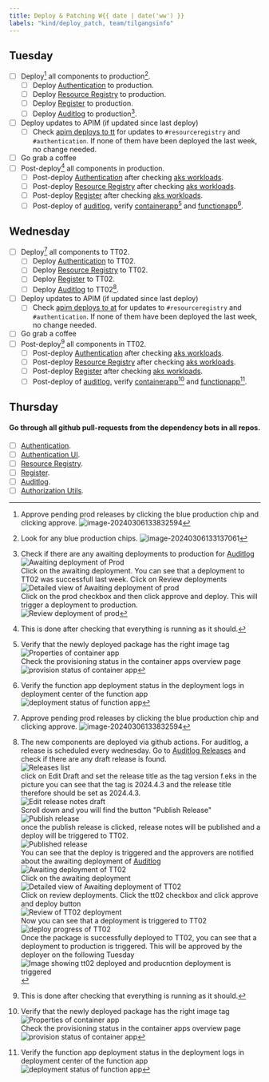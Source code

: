 ```yaml
---
title: Deploy & Patching W{{ date | date('ww') }}
labels: "kind/deploy_patch, team/tilgangsinfo"
---
```


## Tuesday

- [ ] Deploy[^1] all components to production[^2].
  - [ ] Deploy [Authentication] to production.
  - [ ] Deploy [Resource Registry] to production.
  - [ ] Deploy [Register] to production.
  - [ ] Deploy [Auditlog] to production[^4].
- [ ] Deploy updates to APIM (if updated since last deploy)
  - [ ] Check [apim deploys to tt](https://dev.azure.com/brreg/altinn-studio-ops/_build?definitionId=125) for updates to `#resourceregistry` and `#authentication`. If none of them have been deployed the last week, no change needed.
- [ ] Go grab a coffee
- [ ] Post-deploy[^3] all components in production.
  - [ ] Post-deploy [Authentication] after checking [aks workloads](https://portal.azure.com/#view/Microsoft_Azure_ContainerService/AksK8ResourceMenuBlade/~/overview-DaemonSet/aksClusterId/%2Fsubscriptions%2F1ab2d164-1861-4ff8-be8c-069c3ee3b70a%2FresourceGroups%2Faltinnplatform-prod-rg%2Fproviders%2FMicrosoft.ContainerService%2FmanagedClusters%2Fplatform-prod-02-aks/resource~/%7B%22kind%22%3A%22DaemonSet%22%2C%22metadata%22%3A%7B%22name%22%3A%22altinn-authentication%22%2C%22namespace%22%3A%22default%22%2C%22uid%22%3A%22c3655f5b-23c8-4901-82ff-e5aeb2515e95%22%7D%2C%22spec%22%3A%7B%22selector%22%3A%7B%22matchLabels%22%3A%7B%22app%22%3A%22altinn-authentication%22%2C%22release%22%3A%22altinn-authentication%22%7D%7D%7D%7D).
  - [ ] Post-deploy [Resource Registry] after checking [aks workloads](https://portal.azure.com/#view/Microsoft_Azure_ContainerService/AksK8ResourceMenuBlade/~/overview-DaemonSet/aksClusterId/%2Fsubscriptions%2F1ab2d164-1861-4ff8-be8c-069c3ee3b70a%2FresourceGroups%2Faltinnplatform-prod-rg%2Fproviders%2FMicrosoft.ContainerService%2FmanagedClusters%2Fplatform-prod-02-aks/resource~/%7B%22kind%22%3A%22DaemonSet%22%2C%22metadata%22%3A%7B%22name%22%3A%22altinn-resource-registry%22%2C%22namespace%22%3A%22default%22%2C%22uid%22%3A%22d60636dc-371b-4bbb-b170-905410c90d9d%22%7D%2C%22spec%22%3A%7B%22selector%22%3A%7B%22matchLabels%22%3A%7B%22app%22%3A%22altinn-resource-registry%22%2C%22release%22%3A%22altinn-resource-registry%22%7D%7D%7D%7D).
  - [ ] Post-deploy [Register] after checking [aks workloads](https://portal.azure.com/#view/Microsoft_Azure_ContainerService/AksK8ResourceMenuBlade/~/overview-DaemonSet/aksClusterId/%2Fsubscriptions%2F1ab2d164-1861-4ff8-be8c-069c3ee3b70a%2FresourceGroups%2Faltinnplatform-prod-rg%2Fproviders%2FMicrosoft.ContainerService%2FmanagedClusters%2Fplatform-prod-02-aks/resource~/%7B%22kind%22%3A%22DaemonSet%22%2C%22metadata%22%3A%7B%22name%22%3A%22altinn-register%22%2C%22namespace%22%3A%22default%22%2C%22uid%22%3A%22fd78c3fb-8b06-4a42-8b35-79c1b243e107%22%7D%2C%22spec%22%3A%7B%22selector%22%3A%7B%22matchLabels%22%3A%7B%22app%22%3A%22altinn-register%22%2C%22release%22%3A%22altinn-register%22%7D%7D%7D%7D).
  - [ ] Post-deploy of [auditlog](https://portal.azure.com/#@ai-dev.no/resource/subscriptions/1ab2d164-1861-4ff8-be8c-069c3ee3b70a/resourceGroups/auditlog-prod-rg/overview), verify [containerapp](https://portal.azure.com/#@ai-dev.no/resource/subscriptions/1ab2d164-1861-4ff8-be8c-069c3ee3b70a/resourceGroups/auditlog-prod-rg/providers/Microsoft.App/containerApps/altinn-prod-auditlog-app/containerapp)[^6] and [functionapp](https://portal.azure.com/#@ai-dev.no/resource/subscriptions/1ab2d164-1861-4ff8-be8c-069c3ee3b70a/resourceGroups/auditlog-prod-rg/providers/Microsoft.Web/sites/altinn-prod-auditlog-fa/appServices)[^7].

## Wednesday

- [ ] Deploy[^1] all components to TT02.
  - [ ] Deploy [Authentication] to TT02.
  - [ ] Deploy [Resource Registry] to TT02.
  - [ ] Deploy [Register] to TT02.
  - [ ] Deploy [Auditlog][Auditlog Releases] to TT02[^5].
- [ ] Deploy updates to APIM (if updated since last deploy)
  - [ ] Check [apim deploys to at](https://dev.azure.com/brreg/altinn-studio-ops/_build?definitionId=124) for updates to `#resourceregistry` and `#authentication`. If none of them have been deployed the last week, no change needed.
- [ ] Go grab a coffee
- [ ] Post-deploy[^3] all components in TT02.
  - [ ] Post-deploy [Authentication] after checking [aks workloads](https://portal.azure.com/#view/Microsoft_Azure_ContainerService/AksK8ResourceMenuBlade/~/overview-DaemonSet/aksClusterId/%2Fsubscriptions%2Fdd6d3e08-a70f-4f71-8847-781ddc5d8468%2FresourceGroups%2Faltinnplatform-tt02-rg%2Fproviders%2FMicrosoft.ContainerService%2FmanagedClusters%2Fplatform-tt02-02-aks/resource~/%7B%22kind%22%3A%22DaemonSet%22%2C%22metadata%22%3A%7B%22name%22%3A%22altinn-authentication%22%2C%22namespace%22%3A%22default%22%2C%22uid%22%3A%2230435626-9bfa-4c59-8982-2c67f5e12236%22%7D%2C%22spec%22%3A%7B%22selector%22%3A%7B%22matchLabels%22%3A%7B%22app%22%3A%22altinn-authentication%22%2C%22release%22%3A%22altinn-authentication%22%7D%7D%7D%7D).
  - [ ] Post-deploy [Resource Registry] after checking [aks workloads](https://portal.azure.com/#view/Microsoft_Azure_ContainerService/AksK8ResourceMenuBlade/~/overview-DaemonSet/aksClusterId/%2Fsubscriptions%2Fdd6d3e08-a70f-4f71-8847-781ddc5d8468%2FresourceGroups%2Faltinnplatform-tt02-rg%2Fproviders%2FMicrosoft.ContainerService%2FmanagedClusters%2Fplatform-tt02-02-aks/resource~/%7B%22kind%22%3A%22DaemonSet%22%2C%22metadata%22%3A%7B%22name%22%3A%22altinn-resource-registry%22%2C%22namespace%22%3A%22default%22%2C%22uid%22%3A%228a2dca87-471b-47a8-899c-817b6fd7ea70%22%7D%2C%22spec%22%3A%7B%22selector%22%3A%7B%22matchLabels%22%3A%7B%22app%22%3A%22altinn-resource-registry%22%2C%22release%22%3A%22altinn-resource-registry%22%7D%7D%7D%7D).
  - [ ] Post-deploy [Register] after checking [aks workloads](https://portal.azure.com/#view/Microsoft_Azure_ContainerService/AksK8ResourceMenuBlade/~/overview-DaemonSet/aksClusterId/%2Fsubscriptions%2Fdd6d3e08-a70f-4f71-8847-781ddc5d8468%2FresourceGroups%2Faltinnplatform-tt02-rg%2Fproviders%2FMicrosoft.ContainerService%2FmanagedClusters%2Fplatform-tt02-02-aks/resource~/%7B%22kind%22%3A%22DaemonSet%22%2C%22metadata%22%3A%7B%22name%22%3A%22altinn-register%22%2C%22namespace%22%3A%22default%22%2C%22uid%22%3A%22ed2e3206-ffd2-49af-8e41-1e607bea6471%22%7D%2C%22spec%22%3A%7B%22selector%22%3A%7B%22matchLabels%22%3A%7B%22app%22%3A%22altinn-register%22%2C%22release%22%3A%22altinn-register%22%7D%7D%7D%7D).
  - [ ] Post-deploy of [auditlog](https://portal.azure.com/#@ai-dev.no/resource/subscriptions/dd6d3e08-a70f-4f71-8847-781ddc5d8468/resourceGroups/auditlog-tt02-rg/overview), verify [containerapp](https://portal.azure.com/#@ai-dev.no/resource/subscriptions/dd6d3e08-a70f-4f71-8847-781ddc5d8468/resourceGroups/auditlog-tt02-rg/providers/Microsoft.App/containerApps/altinn-tt02-auditlog-app/containerapp)[^6] and [functionapp](https://portal.azure.com/#@ai-dev.no/resource/subscriptions/dd6d3e08-a70f-4f71-8847-781ddc5d8468/resourceGroups/auditlog-tt02-rg/providers/Microsoft.Web/sites/altinn-tt02-auditlog-fa/appServices)[^7].

## Thursday

#### Go through all github pull-requests from the dependency bots in all repos.

- [ ] [Authentication](https://github.com/Altinn/altinn-authentication).
- [ ] [Authentication UI](https://github.com/Altinn/altinn-authentication-frontend).
- [ ] [Resource Registry](https://github.com/Altinn/altinn-resource-registry).
- [ ] [Register](https://github.com/Altinn/altinn-register).
- [ ] [Auditlog](https://github.com/Altinn/altinn-auth-audit-log).
- [ ] [Authorization Utils](https://github.com/Altinn/altinn-authorization-utils).

[Authentication]: https://dev.azure.com/brreg/altinn-studio/_release?_a=releases&view=all&definitionId=20
[Resource Registry]: https://dev.azure.com/brreg/altinn-studio/_release?_a=releases&view=all&definitionId=36
[Register]: https://dev.azure.com/brreg/altinn-studio/_release?_a=releases&view=all&definitionId=19
[Auditlog]: https://github.com/Altinn/altinn-auth-audit-log/actions/workflows/deploy-after-release.yml
[Auditlog Releases]: https://github.com/Altinn/altinn-auth-audit-log/releases

[^1]: Approve pending prod releases by clicking the blue production chip and clicking approve. ![image-20240306133832594](https://raw.githubusercontent.com/Altinn/altinn-authorization/main/.github/images/ado-pending-approval-screen.png)
[^2]: Look for any blue production chips. ![image-20240306133137061](https://raw.githubusercontent.com/Altinn/altinn-authorization/main/.github/images/ado-prod-button.png)
[^3]: This is done after checking that everything is running as it should.
[^4]:
    Check if there are any awaiting deployments to production for [Auditlog]  
    ![Awaiting deployment of Prod](https://raw.githubusercontent.com/Altinn/altinn-authorization/main/.github/images/awaiting-deploy.png)  
    Click on the awaiting deployment. You can see that a deployment to TT02 was successfull last week. Click on Review deployments  
    ![Detailed view of Awaiting deployment of prod](https://raw.githubusercontent.com/Altinn/altinn-authorization/main/.github/images/awaiting-deploy-prod-detail.png)  
    Click on the prod checkbox and then click approve and deploy. This will trigger a deployment to production.  
    ![Review deployment of prod](https://raw.githubusercontent.com/Altinn/altinn-authorization/main/.github/images/review-deploy-prod.png)

[^5]:
    The new components are deployed via github actions. For auditlog, a release is scheduled every wednesday. Go to [Auditlog Releases] and check if there are any draft release is found.  
    ![Releases list](https://raw.githubusercontent.com/Altinn/altinn-authorization/main/.github/images/release-draft.png)  
    click on Edit Draft and set the release title as the tag version f.eks in the picture you can see that the tag is 2024.4.3 and the release title therefore should be set as 2024.4.3.  
    ![Edit release notes draft](https://raw.githubusercontent.com/Altinn/altinn-authorization/main/.github/images/edit-draft-releasenotes.png)  
    Scroll down and you will find the button "Publish Release"  
    ![Publish release](https://raw.githubusercontent.com/Altinn/altinn-authorization/main/.github/images/publishrelease.png)  
    once the publish release is clicked, release notes will be published and a deploy will be triggered to TT02.  
    ![Published release](https://raw.githubusercontent.com/Altinn/altinn-authorization/main/.github/images/publishedrelease.png)  
    You can see that the deploy is triggered and the approvers are notified about the awaiting deployment of [Auditlog]  
    ![Awaiting deployment of TT02](https://raw.githubusercontent.com/Altinn/altinn-authorization/main/.github/images/awaiting-deploy-tt02.png)  
    Click on the awaiting deployment  
    ![Detailed view of Awaiting deployment of TT02](https://raw.githubusercontent.com/Altinn/altinn-authorization/main/.github/images/awaiting-deploy-tt02-detail.png)  
    Click on review deployments. Click the tt02 checkbox and click approve and deploy button  
    ![Review of TT02 deployment](https://raw.githubusercontent.com/Altinn/altinn-authorization/main/.github/images/review-deploy-tt02.png)  
    Now you can see that a deployment is triggered to TT02  
    ![deploy progress of TT02](https://raw.githubusercontent.com/Altinn/altinn-authorization/main/.github/images/deploy-progress-tt02.png)  
    Once the package is successfully deployed to TT02, you can see that a deployment to production is triggered. This will be approved by the deployer on the following Tuesday  
    ![Image showing tt02 deployed and producntion deployment is triggered](https://raw.githubusercontent.com/Altinn/altinn-authorization/main/.github/images/deploy-prod-triggered.png)

[^6]:
    Verify that the newly deployed package has the right image tag ![Properties of container app](https://raw.githubusercontent.com/Altinn/altinn-authorization/main/.github/images/containerapp-props.png)  
    Check the provisioning status in the container apps overview page  
    ![provision status of container app](https://raw.githubusercontent.com/Altinn/altinn-authorization/main/.github/images/containerapp-provision-status.png)

[^7]:
    Verify the function app deployment status in the deployment logs in deployment center of the function app  
    ![deployment status of function app](https://raw.githubusercontent.com/Altinn/altinn-authorization/main/.github/images/functionapp-deploy-status.png)
